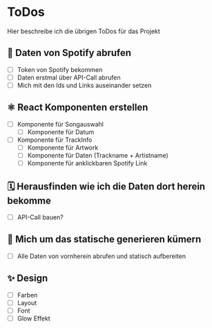 # ToDos

Hier beschreibe ich die übrigen ToDos für das Projekt

## 💽 Daten von Spotify abrufen

- [ ] Token von Spotify bekommen
- [ ] Daten erstmal über API-Call abrufen
- [ ] Mich mit den Ids und Links auseinander setzen

## ⚛️ React Komponenten erstellen

- [ ] Komponente für Songauswahl
  - [ ] Komponente für Datum
- [ ] Komponente für TrackInfo
  - [ ] Komponente für Artwork
  - [ ] Komponente für Daten (Trackname + Artistname)
  - [ ] Komponente für anklickbaren Spotify Link

## 🗓️ Herausfinden wie ich die Daten dort herein bekomme

- [ ] API-Call bauen?

## 📃 Mich um das statische generieren kümern

- [ ] Alle Daten von vornherein abrufen und statisch aufbereiten

## ✨ Design 

- [ ] Farben
- [ ] Layout
- [ ] Font
- [ ] Glow Effekt